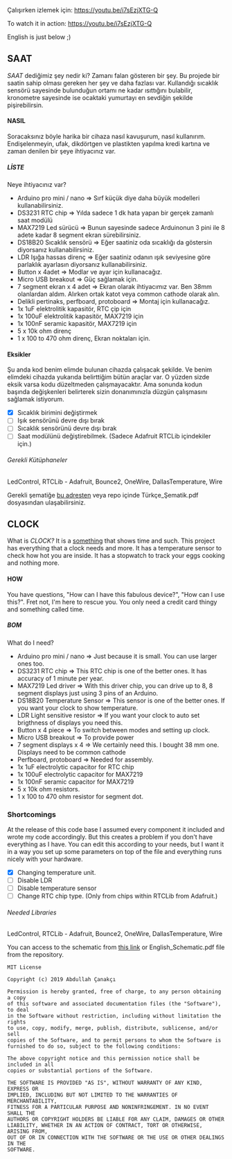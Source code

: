 Çalışırken izlemek için: https://youtu.be/i7sEzjXTG-Q

To watch it in action: https://youtu.be/i7sEzjXTG-Q

English is just below ;)

## SAAT

*SAAT* dediğimiz şey nedir ki? Zamanı falan gösteren bir şey. Bu projede bir saatin sahip olması gereken her şey ve daha fazlası var. Kullandığı sıcaklık sensörü sayesinde bulunduğun ortamı ne kadar ısıttığını bulabilir, kronometre sayesinde ise ocaktaki yumurtayı en sevdiğin şekilde pişirebilirsin.



#### NASIL

Soracaksınız böyle harika bir cihaza nasıl kavuşurum, nasıl kullanırım. Endişelenmeyin, ufak, dikdörtgen ve plastikten yapılma kredi kartına ve zaman denilen bir şeye ihtiyacınız var.

##### LİSTE

Neye ihtiyacınız var?

- Arduino pro mini / nano => Sırf küçük diye daha büyük modelleri kullanabilirsiniz.
- DS3231 RTC chip => Yılda sadece 1 dk hata yapan bir gerçek zamanlı saat modülü
- MAX7219 Led sürücü => Bunun sayesinde sadece Arduinonun 3 pini ile 8 adete kadar 8 segment ekran sürebilirsiniz.
- DS18B20 Sıcaklık sensörü => Eğer  saatiniz oda sıcaklığı da göstersin diyorsanız kullanabilirsiniz.
- LDR Işığa hassas direnç => Eğer saatiniz odanın ışık seviyesine göre parlaklık ayarlasın diyorsanız kullanabilirsiniz.
- Button x 4adet => Modlar ve ayar için kullanacağız.
- Micro USB breakout => Güç sağlamak için.
- 7 segment ekran x 4 adet => Ekran olarak ihtiyacımız var. Ben 38mm olanlardan aldım. Alırken ortak katot veya common cathode olarak alın.
- Delikli pertinaks, perfboard, protoboard => Montaj için kullanacağız.
- 1x 1uF elektrolitik kapasitör, RTC çip için 
- 1x 100uF elektrolitik kapasitör, MAX7219 için
- 1x 100nF seramic kapasitör, MAX7219 için
- 5 x 10k ohm direnç
- 1 x 100 to 470 ohm direnç, Ekran noktaları için.

#### Eksikler

Şu anda kod benim elimde bulunan cihazda çalışacak şekilde. Ve benim elimdeki cihazda yukarıda belirttiğim bütün araçlar var. O yüzden sizde eksik varsa kodu düzeltmeden çalışmayacaktır. Ama sonunda kodun başında değişkenleri belirterek sizin donanımınızla düzgün çalışmasını sağlamak istiyorum.

- [x] Sıcaklık birimini değiştirmek
- [ ] Işık sensörünü devre dışı bırak
- [ ] Sıcaklık sensörünü devre dışı bırak
- [ ] Saat modülünü değiştirebilmek. (Sadece Adafruit RTCLib içindekiler için.)

###### Gerekli Kütüphaneler

LedControl, RTCLib - Adafruit, Bounce2, OneWire, DallasTemperature, Wire

Gerekli şematiğe [bu adresten](https://easyeda.com/abdullahcanakci/clock_) veya repo içinde Türkçe_Şematik.pdf dosyasından ulaşabilirsiniz.





## CLOCK

What is *CLOCK?* It is a <u>something</u> that shows time and such. This project has everything that a clock needs and more. It has a temperature sensor to check how hot you are inside. It has a stopwatch to track your eggs cooking and nothing more.

#### HOW

You have questions, "How can I have this fabulous device?", "How can I use this?". Fret not, I'm here to rescue you. You only need a credit card thingy and something called time.

##### BOM

What do I need?

- Arduino pro mini / nano => Just because it is small. You can use larger ones too.
- DS3231 RTC chip => This RTC chip is one of the better ones. It has accuracy of 1 minute per year.
- MAX7219 Led driver => With this driver chip, you can drive up to 8, 8 segment displays just using 3 pins of an Arduino.
- DS18B20 Temperature Sensor => This sensor is one of the better ones. If you want your clock to show temperature.
- LDR Light sensitive resistor => If you want your clock to auto set brigthness of displays you need this.
- Button x 4 piece => To switch between modes and setting up clock.
- Micro USB breakout => To provide power
- 7 segment displays x 4 => We certainly need this. I bought 38 mm one. Displays need to be common cathode
- Perfboard, protoboard => Needed for assembly.
- 1x 1uF electrolytic capacitor for RTC chip
- 1x 100uF electrolytic capacitor for MAX7219
- 1x 100nF seramic capacitor for MAX7219
- 5 x 10k ohm resistors.
- 1 x 100 to 470 ohm resistor for segment dot. 

### Shortcomings

At the release of this code base I assumed every component it included and wrote my code accordingly. But this creates a problem if you don't have everything as I have. You can edit this according to your needs, but I want it in a way you set up some parameters on top of the file and everything runs nicely with your hardware. 

- [x] Changing temperature unit.
- [ ] Disable LDR
- [ ] Disable temperature sensor
- [ ] Change RTC chip type. (Only from chips within RTCLib from Adafruit.)

###### Needed Libraries

LedControl, RTCLib - Adafruit, Bounce2, OneWire, DallasTemperature, Wire



You can access to the schematic from [this link](https://easyeda.com/abdullahcanakci/clock_) or English_Schematic.pdf file from the repository.



```
MIT License

Copyright (c) 2019 Abdullah Çanakçı

Permission is hereby granted, free of charge, to any person obtaining a copy
of this software and associated documentation files (the "Software"), to deal
in the Software without restriction, including without limitation the rights
to use, copy, modify, merge, publish, distribute, sublicense, and/or sell
copies of the Software, and to permit persons to whom the Software is
furnished to do so, subject to the following conditions:

The above copyright notice and this permission notice shall be included in all
copies or substantial portions of the Software.

THE SOFTWARE IS PROVIDED "AS IS", WITHOUT WARRANTY OF ANY KIND, EXPRESS OR
IMPLIED, INCLUDING BUT NOT LIMITED TO THE WARRANTIES OF MERCHANTABILITY,
FITNESS FOR A PARTICULAR PURPOSE AND NONINFRINGEMENT. IN NO EVENT SHALL THE
AUTHORS OR COPYRIGHT HOLDERS BE LIABLE FOR ANY CLAIM, DAMAGES OR OTHER
LIABILITY, WHETHER IN AN ACTION OF CONTRACT, TORT OR OTHERWISE, ARISING FROM,
OUT OF OR IN CONNECTION WITH THE SOFTWARE OR THE USE OR OTHER DEALINGS IN THE
SOFTWARE.
```
